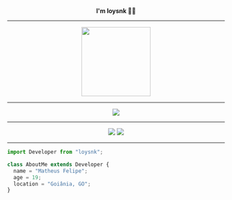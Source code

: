 <div align="center">
    <strong>I'm loysnk 👋🏻</strong>
    <hr>
    <img height="160px" width="160px" src="https://diveinintl.com/lander/surachipm.com/?_=%2FFuTPZSi-pC4AAAAj%2Fwumpus.gif%23avVel1cMipmhS6kQFFAEGo0V28eOKzE%3D">
    <hr>
    <div align="center">
        <img src="https://skillicons.dev/icons?i=html,css,js"/>
    </div>
    <hr>
    <div align="center">
         <a href="https://discord.com/users/1173244265900556333" ><img src="https://skillicons.dev/icons?i=discord"/></a>
         <a href="https://www.instagram.com/loysnk" ><img src="https://skillicons.dev/icons?i=instagram"/></a>
    </div>
    <hr>
</div>

```js
import Developer from "loysnk";

class AboutMe extends Developer {
  name = "Matheus Felipe";
  age = 19;
  location = "Goiânia, GO";
}
```
